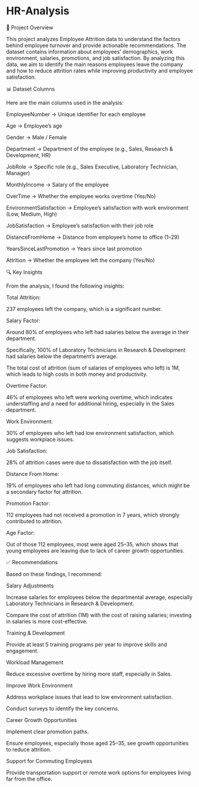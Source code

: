 # HR-Analysis
📌 Project Overview

This project analyzes Employee Attrition data to understand the factors behind employee turnover and provide actionable recommendations.
The dataset contains information about employees’ demographics, work environment, salaries, promotions, and job satisfaction.
By analyzing this data, we aim to identify the main reasons employees leave the company and how to reduce attrition rates while improving productivity and employee satisfaction.

📊 Dataset Columns

Here are the main columns used in the analysis:

EmployeeNumber → Unique identifier for each employee

Age → Employee’s age

Gender → Male / Female

Department → Department of the employee (e.g., Sales, Research & Development, HR)

JobRole → Specific role (e.g., Sales Executive, Laboratory Technician, Manager)

MonthlyIncome → Salary of the employee

OverTime → Whether the employee works overtime (Yes/No)

EnvironmentSatisfaction → Employee’s satisfaction with work environment (Low, Medium, High)

JobSatisfaction → Employee’s satisfaction with their job role

DistanceFromHome → Distance from employee’s home to office (1–29)

YearsSinceLastPromotion → Years since last promotion

Attrition → Whether the employee left the company (Yes/No)

🔍 Key Insights

From the analysis, I found the following insights:

Total Attrition:

237 employees left the company, which is a significant number.

Salary Factor:

Around 80% of employees who left had salaries below the average in their department.

Specifically, 100% of Laboratory Technicians in Research & Development had salaries below the department’s average.

The total cost of attrition (sum of salaries of employees who left) is 1M, which leads to high costs in both money and productivity.

Overtime Factor:

46% of employees who left were working overtime, which indicates understaffing and a need for additional hiring, especially in the Sales department.

Work Environment:

30% of employees who left had low environment satisfaction, which suggests workplace issues.

Job Satisfaction:

28% of attrition cases were due to dissatisfaction with the job itself.

Distance From Home:

19% of employees who left had long commuting distances, which might be a secondary factor for attrition.

Promotion Factor:

112 employees had not received a promotion in 7 years, which strongly contributed to attrition.

Age Factor:

Out of those 112 employees, most were aged 25–35, which shows that young employees are leaving due to lack of career growth opportunities.

✅ Recommendations

Based on these findings, I recommend:

Salary Adjustments

Increase salaries for employees below the departmental average, especially Laboratory Technicians in Research & Development.

Compare the cost of attrition (1M) with the cost of raising salaries; investing in salaries is more cost-effective.

Training & Development

Provide at least 5 training programs per year to improve skills and engagement.

Workload Management

Reduce excessive overtime by hiring more staff, especially in Sales.

Improve Work Environment

Address workplace issues that lead to low environment satisfaction.

Conduct surveys to identify the key concerns.

Career Growth Opportunities

Implement clear promotion paths.

Ensure employees, especially those aged 25–35, see growth opportunities to reduce attrition.

Support for Commuting Employees

Provide transportation support or remote work options for employees living far from the office.
